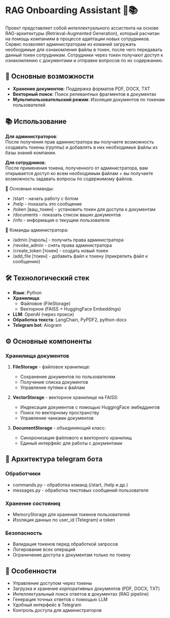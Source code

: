 # RAG Onboarding Assistant 🤖📚

Проект представляет собой интеллектуального ассистента на основе RAG-архитектуры (Retrieval-Augmented Generation), который расчитан на помощь компаниям в процессе адаптации новых сотрудников. Сервис позволяет администраторам из команий загружать необходимые для ознакомления файлы в токен, после чего передавать данный токен сотрудникам. Сотрудники через токен получают доступ к ознакомлению с документами и отправке вопросов по их содержанию.

## 📌 Основные возможности

- **Хранение документов**: Поддержка форматов PDF, DOCX, TXT
- **Векторный поиск**: Поиск релевантных фрагментов в документах
- **Мультипользовательский режим**: Изоляция документов по токенам пользователей

## 📚 Использование

**Для администраторов**:  
После получения прав администратора вы получаете возможность создавать токены (группы) и добавлять в них необходимые файлы из базы знаний компании.

**Для сотрудников**:  
После применения токена, полученного от администратора, вам открывается доступ ко всем необходимым файлам + вы получаете возможность задавать вопросы по содержимому файлов.

🔹 Основные команды:  
- /start - начать работу с ботом  
- /help - показать это сообщение  
- /token [ваш_токен] - установить токен для доступа к документам  
- /documents - показать список ваших документов  
- /info - информация о текущем пользователе  
  
🔹 Команды администратора:  
- /admin [пароль] - получить права администратора  
- /revoke_admin - снять права администратора  
- /create_token [токен] - создать новый токен  
- /add_file [токен] - добавить файл к токену (прикрепить файл к сообщению)  


## 🛠 Технологический стек

- **Язык**: Python
- **Хранилища**:
  - Файловое (FileStorage)
  - Векторное (FAISS + HuggingFace Embeddings)
- **LLM**: OpenAI (через прокси)
- **Обработка текста**: LangChain, PyPDF2, python-docx
- **Telegram bot**: Aiogram

## ⚙️ Основные компоненты

### Хранилища документов

1. **FileStorage** - файловое хранилище:
   - Сохранение документов по пользователям
   - Получение списка документов
   - Управление путями к файлам

2. **VectorStorage** - векторное хранилище на FAISS:
   - Индексация документов с помощью HuggingFace эмбеддингов
   - Поиск по векторному пространству
   - Управление чанками документов

3. **DocumentStorage** - объединяющий класс:
   - Синхронизация файлового и векторного хранилищ
   - Единый интерфейс для работы с документами
 
## 🤖 Архитектура telegram бота

### **Обработчики**
   - commands.py - обработка команд (/start, /help и др.)
   - messages.py - обработка текстовых сообщений пользователя

### **Хранение состояниq**
   - MemoryStorage для хранения токенов пользователей
   - Изоляция данных по user_id (Telegram) и token

### **Безопасность**
   - Валидация токенов перед обработкой запросов
   - Логирование всех операций
   - Ограничение доступа к документам только по токену

## 🌟 Особенности

- Управление доступом через токены
- Загрузка и хранение корпоративных документов (PDF, DOCX, TXT)
- Интеллектуальный поиск ответов в документах (RAG pipeline)
- Генерация точных ответов с помощью LLM
- Удобный интерфейс в Telegram
- Контроль доступа для администраторов
